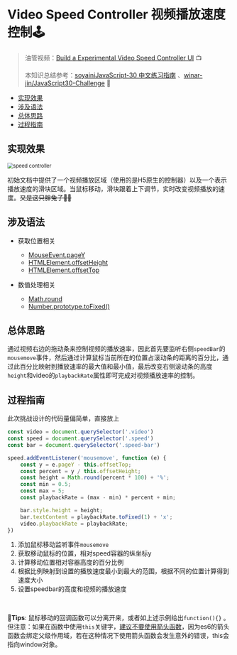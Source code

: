 # Video Speed Controller 视频播放速度控制🕹

> 油管视频：[Build a Experimental Video Speed Controller UI](https://www.youtube.com/watch?v=8gYN_EDMg_M&list=PLu8EoSxDXHP6CGK4YVJhL_VWetA865GOH&index=29) 📺
>
> 本知识总结参考：[soyainiJavaScript-30 中文练习指南](https://github.com/soyaine/JavaScript30) 、[winar-jin/JavaScript30-Challenge](https://github.com/winar-jin/JavaScript30-Challenge) 🦥



 * [实现效果](#实现效果)
  * [涉及语法](#涉及语法)
  * [总体思路](#总体思路)
  * [过程指南](#过程指南)



## 实现效果

<img src="https://picgo-bed-1305701422.cos.ap-shanghai.myqcloud.com/picgo/20210530201705.gif" alt="speed controller" style="zoom:80%;" />

初始文档中提供了一个视频播放区域（使用的是H5原生的控制器）以及一个表示播放速度的滑块区域。当鼠标移动，滑块跟着上下调节，实时改变视频播放的速度。~~又是这只胖兔子🤦‍♂️~~



## 涉及语法
- 获取位置相关
    - [MouseEvent.pageY](https://developer.mozilla.org/zh-CN/docs/Web/API/MouseEvent/pageY)
    - [HTMLElement.offsetHeight](https://developer.mozilla.org/zh-CN/docs/Web/API/HTMLElement/offsetHeight)
    - [HTMLElement.offsetTop](https://developer.mozilla.org/zh-CN/docs/Web/API/HTMLElement/offsetTop)

- 数值处理相关
    -  [Math.round](https://developer.mozilla.org/zh-CN/docs/Web/JavaScript/Reference/Global_Objects/Math/round)
    - [Number.prototype.toFixed()](https://developer.mozilla.org/zh-CN/docs/Web/JavaScript/Reference/Global_Objects/Number/toFixed)



## 总体思路

通过视频右边的拖动条来控制视频的播放速率，因此首先要监听右侧`speedBar`的`mousemove`事件，然后通过计算鼠标当前所在的位置占滚动条的距离的百分比，通过此百分比映射到播放速率的最大值和最小值，最后改变右侧滚动条的高度`height`和video的`playbackRate`属性即可完成对视频播放速率的控制。



## 过程指南

此次挑战设计的代码量偏简单，直接放上

```js
const video = document.querySelector('.video')
const speed = document.querySelector('.speed')
const bar = document.querySelector('.speed-bar')

speed.addEventListener('mousemove', function (e) {
    const y = e.pageY - this.offsetTop;
    const percent = y / this.offsetHeight;
    const height = Math.round(percent * 100) + '%';
    const min = 0.5;
    const max = 5;
    const playbackRate = (max - min) * percent + min;

    bar.style.height = height;
    bar.textContent = playbackRate.toFixed(1) + 'x';
    video.playbackRate = playbackRate;
})
```

1. 添加鼠标移动监听事件`mousemove`
2. 获取移动鼠标的位置，相对speed容器的纵坐标y
3. 计算移动位置相对容器高度的百分比例
4. 根据比例映射到设置的播放速度最小到最大的范围，根据不同的位置计算得到速度大小
5. 设置speedbar的高度和视频的播放速度

<br>

🤡**Tips**:  鼠标移动的回调函数可以分离开来，或者如上述示例给出`function(){}` 。但注意：如果在函数中使用`this`关键字，<u>建议不要使用箭头函数</u>，因为es6的箭头函数会绑定父级作用域，若在这种情况下使用箭头函数会发生意外的错误，this会指向window对象。

